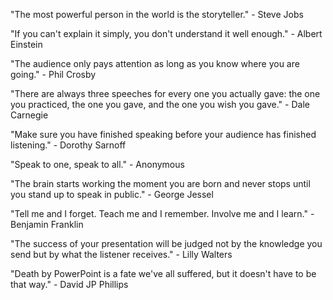 "The most powerful person in the world is the storyteller." - Steve Jobs

"If you can't explain it simply, you don't understand it well enough." - Albert Einstein

"The audience only pays attention as long as you know where you are going." - Phil Crosby

"There are always three speeches for every one you actually gave: the one you practiced, the one you gave, and the one you wish you gave." - Dale Carnegie

"Make sure you have finished speaking before your audience has finished listening." - Dorothy Sarnoff

"Speak to one, speak to all." - Anonymous

"The brain starts working the moment you are born and never stops until you stand up to speak in public." - George Jessel

"Tell me and I forget. Teach me and I remember. Involve me and I learn." - Benjamin Franklin

"The success of your presentation will be judged not by the knowledge you send but by what the listener receives." - Lilly Walters

"Death by PowerPoint is a fate we've all suffered, but it doesn't have to be that way." - David JP Phillips